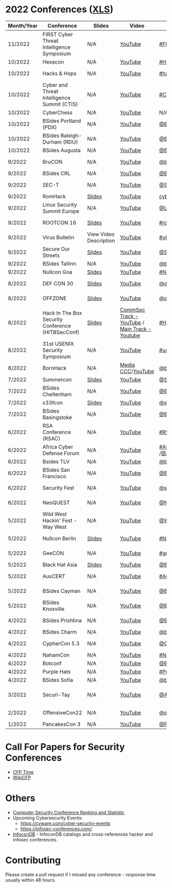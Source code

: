 # 2022 Conferences ([XLS](https://docs.google.com/spreadsheets/d/1lp5JRfC1xKYtAAT2X0ghYoLUZFJh4fpdKfrEE2Fk_RE/edit?usp=sharing))

| Month/Year | Conference | Slides | Video | Twitter/Hashtag | Location | Language | Schedule
|---|---|---|---|---|---|---|---|
| 11/2022 |  FIRST Cyber Threat Intelligence Symposium | N/A | [YouTube](https://www.youtube.com/playlist?list=PLBAUUhONOrO_RJVUf_0-BCvY_REqyQ763) | [#FIRSTCTI22](https://twitter.com/hashtag/FIRSTCTI22)/[@FIRSTdotOrg](https://twitter.com/firstdotorg) | Berlin, Germany | English | [Schedule](https://www.first.org/events/symposium/berlin2022/program)
| 10/2022 | Hexacon | N/A | [YouTube](https://www.youtube.com/playlist?list=PLiEHUFG7koLsvukxg6wI1yaXRl_pmh3PZ) | [#HEXACON2022](https://twitter.com/hashtag/HEXACON2022)/[@hexacon_fr](https://twitter.com/hexacon_fr) | Paris, France | English | [Schedule](https://www.hexacon.fr//conference/agenda/)
| 10/2022 | Hacks & Hops | N/A | [YouTube](https://www.youtube.com/watch?v=dVavARkyj5k&list=PLETKkWHNA3qgAvqEqg8LSWx6In-lMWpMs) | [#hacksandhops2022](https://mobile.twitter.com/hashtag/hacksandhops2022) | Minneapolis, USA | English | [Schedule](https://hacksandhops.com/schedule/)
| 10/2022 | Cyber and Threat Intelligence Summit (CTIS) | N/A | [YouTube](https://www.youtube.com/channel/UCI6B0zYvK-7FdM0Vgh3v3Tg/videos) | [#CTIS2022](https://twitter.com/hashtag/CTIS2022) | Kirchberg, Luxembourg | English | [Schedule](https://cti-summit.org/schedule/)
| 10/2022 | CyberChess | N/A | [YouTube](https://www.youtube.com/watch?v=Iaw97hW7Gj8&list=PLmbEh4-pWjw4R9AcMuKyVOFqv4xA2Hg54) | N/A | Riga, Latvia | English | [Schedule](https://cyberchess.lv/)
| 10/2022 | BSides Portland (PDX)| N/A | [YouTube](https://www.youtube.com/playlist?list=PLqdWoaf0o9zefFAO7wHFVp032cbX1IdfM) | [@BSidesPDX](https://twitter.com/BSidesPDX) | Portland, USA | English | [Schedule](https://bsidespdx.org/events/2022/schedule.html)
| 10/2022 | BSides Raleigh-Durham (RDU) | N/A | [YouTube](https://www.youtube.com/watch?v=WlXnyixRWFY) | [@BSidesRDU](https://twitter.com/BSidesRDU) | Durham, USA | English | [Schedule](https://bsidesrdu.org/#schedule)
| 10/2022 | BSides Augusta | N/A | [YouTube](https://www.youtube.com/watch?v=D64iM75zZDM&list=PLEJJRQNh3v_NGBB-GqVW_U56nt4XO0D74) | [@BSidesAugusta](https://twitter.com/BSidesAugusta) | Augusta, USA | English | [Schedule](https://bsidesaugusta2022.busyconf.com/schedule)
| 9/2022 | BruCON | N/A | [YouTube](https://www.youtube.com/watch?v=nnlF3VO27dg&list=PLtb1FJdVWjUcY29T0VcjWp6StdhcSXyDL) | [@brucon](https://twitter.com/brucon)/[#BruCON0x0E](https://twitter.com/hashtag/BruCON0x0E) | Mechelen, Belgium | English | [Schedule](https://www.brucon.org/2022/schedule/)
| 9/2022 | BSides CRL | N/A | [YouTube](https://www.youtube.com/watch?v=y1MyeMaQbTU&list=PLWzoWPJ7WFR2a-ezTVpAZvAAMBIVEJnJ0) | [@BsidesCLT](https://twitter.com/BsidesCLT) | Charlotte, USA | English | [Schedule](https://www.bsidesclt.org/2022-schedule/)
| 9/2022 | SEC-T | N/A | [YouTube](https://www.youtube.com/watch?v=XpQiS7JwZ-I&list=PLv84MTo7Io21cJeKjMpzcMXWmUV1tCHRQ) | [@SEC_T_org](https://twitter.com/SEC_T_org) | Stockholm, Sweden | English | [Schedule](https://www.sec-t.org/archive/20220x0e/schedule/)
| 9/2022 | RomHack | [Slides](https://romhack.camp/romhack2022-conference-agenda/)| [YouTube](https://www.youtube.com/playlist?list=PL1UJVNzpT9Z7_484rLnddqXFfZyi4v7IF) | [cybersaiyanIT](https://twitter.com/cybersaiyanIT)/[#RomHack2022](https://twitter.com/hashtag/RomHack2022) | Rome, Italy | English | [Schedule](https://romhack.camp/romhack2022-conference-agenda/)
| 9/2022 | Linux Security Summit Europe | N/A | [YouTube](https://www.youtube.com/playlist?list=PLbzoR-pLrL6q_BmgE0TN93cx7yYwsJ_Kz) | [@LinuxSecSummit](https://twitter.com/LinuxSecSummit) | Dublin, Ireland | English | [Schedule](https://events.linuxfoundation.org/linux-security-summit-europe/program/schedule/)
| 9/2022 | ROOTCON 16 | [Slides](https://rootcon.org/html/archives/rc16)| [YouTube](https://www.youtube.com/playlist?list=PLpJXs8BYnI-bwj-NP_bD4mazhI_h3zQ5E) | [#rootcon16](https://twitter.com/hashtag/rootcon16)/[@rootconorg](https://twitter.com/rootconorg) | Tagaytay City, Philippines | English | 
| 9/2022 | Virus Bulletin | View Video Description | [YouTube](https://www.youtube.com/watch?v=mrTdSdMMgnk&list=PLffioUnqXWkcmBEM9sqWD9G6h-FRqVobK) | [#vb2022](https://twitter.com/hashtag/vb2022) | Prague, Czech Republic | English | [Schedule](https://www.virusbulletin.com/conference/vb2022/programme/)
| 9/2022 | Secure Our Streets | [Slides](https://sos.asrg.io/schedule-and-presentations/) | [YouTube](https://www.youtube.com/watch?v=w51bofuKucY&list=PLbgz-8Y_0pOrTebgYaBClTlRoWt1O0DDy) | [@SecureOurStreet](https://twitter.com/SecureOurStreet) | Virtual | English | [Schedule](https://sos.asrg.io/schedule-and-presentations/)
| 9/2022 | BSides Tallinn | N/A | [YouTube](https://www.youtube.com/watch?v=6cOz62E0xeQ&list=PL_rRZZspOkM5PxFbBxiTgMUt-GEqty-D6) | [@bsidesTLL](https://twitter.com/bsidestll) | Tallinn, Estonia | English 
| 9/2022 | Nullcon Goa | [Slides](https://nullcon.net/archive-download/goa-2022) | [YouTube](https://www.youtube.com/user/nullcon/videos) | [#NullconGoa2022](https://twitter.com/search?q=%23NullconGoa2022) | Goa, India | English 
| 8/2022 | DEF CON 30 | [Slides](https://forum.defcon.org/node/241811) | [YouTube](https://www.youtube.com/user/DEFCONConference/playlists) | [@defcon](https://twitter.com/defcon) | Las Vegas, USA| English 
| 8/2022 | OFFZONE | [Slides](https://offzone.moscow/program/) | [YouTube](https://www.youtube.com/channel/UCv-eZGMbMt-L6nHabgUasHQ/playlists) | [@offzone_moscow](https://twitter.com/offzone_moscow) | Moscow, Russia | Russian 
| 8/2022 | Hack In The Box Security Conference (HITBSecConf)| [Slides](https://conference.hitb.org/hitbsecconf2022sin/materials/) | [CommSec Track -YouTube](https://www.youtube.com/watch?v=luyIAab8v60&list=PLmv8T5-GONwRu8F1SgdBjP6XydFJipKoa) / [Main Track - Youtube](https://www.youtube.com/watch?v=Qgo2gU7_Vyc&list=PLmv8T5-GONwT4zzGppjOuoQ0LSbSFX6jT) | [#HITB2022SIN](https://twitter.com/hashtag/HITB2022SIN)/[@hitbsecconf](https://twitter.com/hitbsecconf)| Singapore | English | [Schedule](https://conference.hitb.org/hitbsecconf2022sin/commsec-track/)
| 8/2022 | 31st USENIX Security Symposium | N/A | [YouTube](https://www.youtube.com/c/UsenixOrg/videos) | [#usesec22](https://twitter.com/hashtag/usesec22) | Boston, USA | English 
| 8/2022 | BornHack | N/A | [Media CCC](https://media.ccc.de/c/bornhack2022)/[YouTube](https://media.ccc.de/c/bornhack2022) | [@bornhax](https://twitter.com/bornhax)/[#bornhack2022](https://twitter.com/hashtag/bornhack2022) | Funen, Denmark | English | [Schedule](https://bornhack.dk/bornhack-2022/program/)
| 7/2022 | Summercon | [Slides](https://www.summercon.org/presentations/)| [YouTube](https://www.youtube.com/channel/UCEv3yNaPBY8csJ1ZRbmxj6g/videos) | [@Summercon](https://twitter.com/SummerC0n) | Brooklyn, USA | English 
| 7/2022 | BSides Cheltenham | N/A| [YouTube](https://www.youtube.com/watch?v=SJBKs2I0BdE&list=PL4Y7a5_0ahMLcEhTFux2GQItbysS3jNDx) | [@BSidesChelt](https://twitter.com/BSidesChelt) | Cheltenham, England | English 
| 7/2022 | x33fcon | [Slides](https://www.x33fcon.com/#!conference.md?ref=infosec-conferences.com)|  [YouTube](https://www.youtube.com/watch?v=5l5gAfRpMFA&list=PL7ZDZo2Xu332DOLSQlWlJPWRRAlpsLZQ-) | [@x33fcon](https://www.twitter.com/x33fcon) | Gdynia, Poland | English | [Schedule](https://www.x33fcon.com/#!conference.md?ref=infosec-conferences.com) 
| 7/2022 | BSides Basingstoke | N/A | [YouTube](https://www.youtube.com/channel/UC6_azBlmOo9hnydhl4k6rSA/videos) | [@BSidesBSK](https://twitter.com/BSidesBSK) | Basingstoke, England | English | [Schedule](https://www.bsidesbasingstoke.com/schedule) 
| 6/2022 | RSA Conference (RSAC) | N/A | [YouTube](https://www.youtube.com/c/RSAConference/playlists) | [#RSAC2022](https://twitter.com/hashtag/rsac2022) /[@rsaconference](https://twitter.com/rsaconference) | San Francisco, USA | English 
| 6/2022 | Africa Cyber Defense Forum | N/A | [YouTube](https://www.youtube.com/watch?v=VGSvkco3pKg&list=PL3GHTRaoLk3nYJ3JO1XuKpz4qG1w9z9qK) | [#AfricaCyberDefenseForum](https://twitter.com/hashtag/AfricaCyberDefenseForum) /[@AcdfNetworks](https://twitter.com/AcdfNetworks) | Nairobi, Kenya | English 
| 6/2022 | Bsides TLV | N/A | [YouTube](https://www.youtube.com/watch?v=h8OeN7r7Mio&list=PLkNlAwTF5yEv_-as-Ixur9fZmRuLdjeHx) | [@bsidestlv](https://twitter.com/bsidestlv) | Tel Aviv, Israel | English | [Schedule](https://bsidestlv.com/agenda/)
| 6/2022 | BSides San Francisco | N/A | [YouTube](https://www.youtube.com/playlist?list=PLbZzXF2qC3RtbIyOKsjYzAN6rIjsKiZCt) | [@BSidesSF](https://twitter.com/bsidessf) | San Francisco, USA | English | [Schedule](https://bsidessf2022.sched.com/)
| 6/2022 | Security Fest | N/A | [YouTube](https://www.youtube.com/playlist?list=PL0Jph6SmWIuOHPAuHLP6UD3nENl695bua) | [@securityfest](https://twitter.com/securityfest/) | Gothenburg, Sweden| English | [Schedule](https://securityfest.com/schedule/)
| 6/2022 | NeoQUEST | N/A | [YouTube](https://www.youtube.com/channel/UCgQUxiK2oYU4kQOy9oJnMpQ/videos) | [@NeoquestSupport](https://twitter.com/NeoquestSupport) | St Petersburg, Russia | Russian | [Schedule](https://neoquest.ru/timeline.php?year=2022&part=1)
| 5/2022 | Wild West Hackin' Fest - Way West | N/A | [YouTube](https://www.youtube.com/watch?v=umQD0E5_rG0&list=PLXF21PFPPXTOuxiwHpTvAORwocfEKgRh0) | [@WWHackinFest](https://twitter.com/WWHackinFest) | San Diego, USA | English 
| 5/2022 | Nullcon Berlin | [Slides](https://nullcon.net/archive-download/berlin-2022) | [YouTube](https://www.youtube.com/watch?v=ydRQf7HQi20&list=PLWv48qIcomCaVkSFaot_zOS-1Ok8Qw6nw) | [#NullconDE2023](https://twitter.com/search?q=%23NullconDE2023) | Berlin, Germany | English 
| 5/2022 | GeeCON | N/A | [YouTube](https://www.youtube.com/watch?v=OMSNPmGzOPw&list=PLxZQe6I1pYpcvpGzL8Fgn1cDxHQIi48iT) | [#geecon2022](https://twitter.com/hashtag/geecon2022)/[@GeeCON](https://twitter.com/geecon) | Kraków, Prague | English | [Schedule](https://2022.geecon.org/schedule/)
| 5/2022 | Black Hat Asia | [Slides](https://www.blackhat.com/asia-22/briefings/schedule/) | [YouTube](https://www.youtube.com/watch?v=TsIIm6g21Kc&list=PLH15HpR5qRsW2vrD-6pHklASq8T_CPZBv) | [@BlackHatEvents](https://twitter.com/BlackHatEvents )| Singapore | English | [Schedule](https://www.blackhat.com/asia-22/briefings/schedule/)
| 5/2022 | AusCERT | N/A | [YouTube](https://www.youtube.com/watch?v=YjyYchNL31M&list=PLrirtPWcnfasIl95OyRE7VeZBYUCdhqVr) | [#AusCERT2022](https://twitter.com/hashtag/AusCERT2022)| Gold Coast, Australia | English | [Schedule](https://conference.auscert.org.au/program/)
| 5/2022 | BSides Cayman | N/A | [YouTube](https://www.youtube.com/watch?v=Xz9dTAQ3vNc&list=PL5VStFpXceT2S_PcLY-2TvDKU_jkpOOEt) | [@BsidesKY](https://twitter.com/BsidesKY)| Cayman Islands | English | [Schedule](https://bsides.ky/schedule/)
| 5/2022 | BSides Knoxville | N/A | [YouTube](https://www.youtube.com/watch?v=WEr6tHv9pfw&list=PLSLl20f41MU4xeVXtsjn9YC5hEJ7Qo9E7) | [@BSidesKnoxville](https://twitter.com/BSidesKnoxville)| Singapore | English | [Schedule](https://bsidesknoxville2022.sched.com/)
| 4/2022 | BSides Prishtina | N/A | [YouTube](https://www.youtube.com/playlist?list=PL-rdVaTC5mZmg9BWHccwU3zwc9TwlSBQp) | [@BSidesPrishtina](https://twitter.com/bsidesprishtina) | Prishtina, Kosova | English | [Schedule](https://bsidesprishtina.org/2022/agenda.html)
| 4/2022 | BSides Charm | N/A | [YouTube](https://www.youtube.com/watch?v=1pabMFuGm4U&list=PLKRput5_6qN-oUya0kLBVPWelDL5pEuSv) | [@bsidescharm](https://twitter.com/bsidescharm) | Towson, USA | English | [Schedule](https://bsidescharm.org/archive/2022/schedule/)
| 4/2022 | CypherCon 5.3 | N/A | [YouTube](https://www.youtube.com/playlist?list=PLUC_sTnMl8Nw16NShLuYwAO-KoP78YeMB) | [@CypherCon](https://twitter.com/cyphercon) | Milwaukee, USA | English | 
| 4/2022 | NahamCon | N/A | [YouTube](https://www.youtube.com/playlist?list=PLKAaMVNxvLmAcY4n3an_SPwpfseHzZ6Yo) | [#NahamCon2022](https://twitter.com/hashtag/NahamCon2022) | Virtual | English | [Schedule](https://www.nahamcon.com/)
| 4/2022 | Botconf | N/A | [YouTube](https://www.youtube.com/playlist?list=PL8fFmUArVzKjQ6A1OLfN2nnob4KIz8aT-) | [@Botconf](https://twitter.com/Botconf) | Nantes, France | English | [Schedule](https://www.botconf.eu/botconf-2021/botconf-2021-22-final-schedule/)
| 4/2022 | Purple Hats | N/A | [YouTube](https://www.youtube.com/playlist?list=PLUgZhmpDV4j6pnNdfzVQea7wOTioGMm9R) | [#PurpleHatsConf](https://twitter.com/hashtag/PurpleHatsConf) | Los Altos, USA | English | [Schedule](https://www.purplehats.org/2022/agenda)
| 4/2022 | BSides Sofia | N/A | [YouTube](https://www.youtube.com/playlist?list=PLKAaMVNxvLmAcY4n3an_SPwpfseHzZ6Yo) | [@bsidesbg](https://twitter.com/bsidesbg) | Sofia, Bulgaria | Bulgarian | 
| 3/2022 | Securi-Tay | N/A | [YouTube](https://www.youtube.com/playlist?list=PLqjUlpQ6EnBzeuNcI8rIpF245oy76gUZZ) | [@AbertayHackers](https://twitter.com/AbertayHackers) | Dundee, United Kingdom | English | 
| 2/2022 | OffensiveCon22 | N/A | [YouTube](https://www.youtube.com/playlist?list=PLYvhPWR_XYJnPvrhXE4RYvwZhV26nYTIp) | [@offensive_con](https://twitter.com/offensive_con) | Berlin, Germany | English | [Schedule](https://www.offensivecon.org/agenda/2022.html)
| 1/2022 | PancakesCon 3 | N/A | [YouTube](https://www.youtube.com/watch?v=NvrGZXIIEfQ&list=PLe93Pz9B0NKMfpC3SD_vB373ssN5IMUto) | [@PancakesCon](https://twitter.com/PancakesCon) | Virtual | English | [Schedule](https://pancakescon.com/2022-conference-information/)

# Call For Papers for Security Conferences
- [CFP Time](https://www.cfptime.org/home) 
- [WikiCFP](http://www.wikicfp.com/cfp/call?conference=cyber%20security)

# Others
- [Computer Security Conference Ranking and Statistic](https://people.engr.tamu.edu/guofei/sec_conf_stat.htm)
- Upcoming Cybersecurity Events:
  - https://cyware.com/cyber-security-events
  - https://infosec-conferences.com/
- [InfoconDB](https://infocondb.org/) - InfoconDB catalogs and cross-references hacker and infosec conferences.


# Contributing

Please create a pull request if I missed any conference - response time usually within 48 hours.
